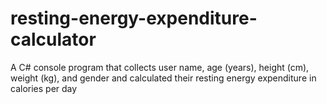 # resting-energy-expenditure-calculator
A C# console program that collects user name, age (years), height (cm), weight (kg), and gender and calculated their resting energy expenditure in calories per day
